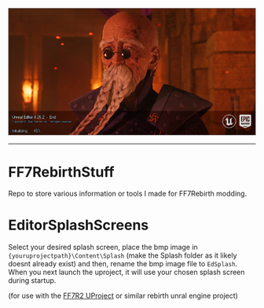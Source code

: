 <div align="center">
    <img src="/EdSplash-Example.png" title="Main Logo" />
</div>

---

# FF7RebirthStuff
 Repo to store various information or tools I made for FF7Rebirth modding. 

# EditorSplashScreens
 Select your desired splash screen, place the bmp image in `{youruprojectpath}\Content\Splash` (make the Splash folder as it likely doesnt already exist) and then, rename the bmp image file to `EdSplash`. When you next launch the uproject, it will use your chosen splash screen during startup. 
 
 (for use with the [FF7R2 UProject](https://github.com/narknon/FF7R2UProj) or similar rebirth unral engine project)